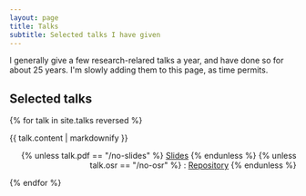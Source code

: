 ```yaml
---
layout: page
title: Talks
subtitle: Selected talks I have given
---
```


I generally give a few research-relared talks a year, and have done so for about 25 years. I'm slowly adding them to this page, as time permits.

## Selected talks

{% for talk in site.talks reversed %}
  <p>{{ talk.content | markdownify }}
  <div align="right">
  {% unless talk.pdf == "/no-slides" %}
  <a href="{{ talk.pdf }}">Slides</a>
  {% endunless %}
  {% unless talk.osr == "/no-osr" %}
   : <a href="{{ talk.osr }}">Repository</a>
  {% endunless %}
  </div>
  </p>
{% endfor %}
 
